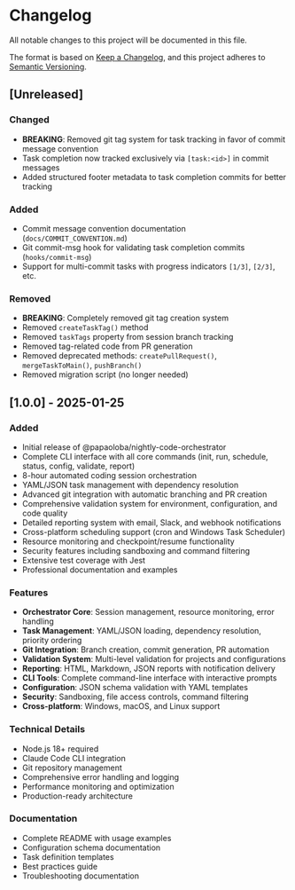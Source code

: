 # Changelog

All notable changes to this project will be documented in this file.

The format is based on [Keep a Changelog](https://keepachangelog.com/en/1.0.0/),
and this project adheres to [Semantic Versioning](https://semver.org/spec/v2.0.0.html).

## [Unreleased]

### Changed
- **BREAKING**: Removed git tag system for task tracking in favor of commit message convention
- Task completion now tracked exclusively via `[task:<id>]` in commit messages
- Added structured footer metadata to task completion commits for better tracking

### Added
- Commit message convention documentation (`docs/COMMIT_CONVENTION.md`)
- Git commit-msg hook for validating task completion commits (`hooks/commit-msg`)
- Support for multi-commit tasks with progress indicators `[1/3]`, `[2/3]`, etc.

### Removed
- **BREAKING**: Completely removed git tag creation system
- Removed `createTaskTag()` method
- Removed `taskTags` property from session branch tracking
- Removed tag-related code from PR generation
- Removed deprecated methods: `createPullRequest()`, `mergeTaskToMain()`, `pushBranch()`
- Removed migration script (no longer needed)

## [1.0.0] - 2025-01-25

### Added
- Initial release of @papaoloba/nightly-code-orchestrator
- Complete CLI interface with all core commands (init, run, schedule, status, config, validate, report)
- 8-hour automated coding session orchestration
- YAML/JSON task management with dependency resolution
- Advanced git integration with automatic branching and PR creation
- Comprehensive validation system for environment, configuration, and code quality
- Detailed reporting system with email, Slack, and webhook notifications
- Cross-platform scheduling support (cron and Windows Task Scheduler)
- Resource monitoring and checkpoint/resume functionality
- Security features including sandboxing and command filtering
- Extensive test coverage with Jest
- Professional documentation and examples

### Features
- **Orchestrator Core**: Session management, resource monitoring, error handling
- **Task Management**: YAML/JSON loading, dependency resolution, priority ordering
- **Git Integration**: Branch creation, commit generation, PR automation
- **Validation System**: Multi-level validation for projects and configurations
- **Reporting**: HTML, Markdown, JSON reports with notification delivery
- **CLI Tools**: Complete command-line interface with interactive prompts
- **Configuration**: JSON schema validation with YAML templates
- **Security**: Sandboxing, file access controls, command filtering
- **Cross-platform**: Windows, macOS, and Linux support

### Technical Details
- Node.js 18+ required
- Claude Code CLI integration
- Git repository management
- Comprehensive error handling and logging
- Performance monitoring and optimization
- Production-ready architecture

### Documentation
- Complete README with usage examples
- Configuration schema documentation
- Task definition templates
- Best practices guide
- Troubleshooting documentation